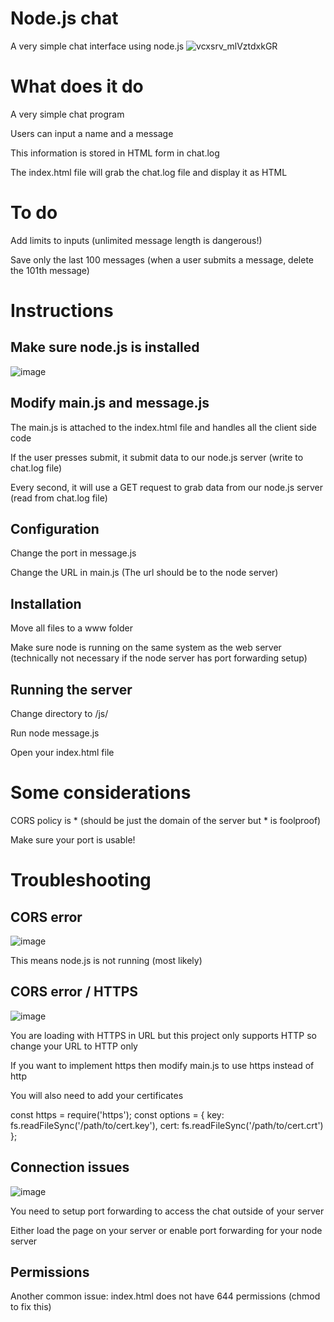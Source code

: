 # Node.js chat
A very simple chat interface using node.js
![vcxsrv_mlVztdxkGR](https://github.com/user-attachments/assets/0c9c9eba-5658-4448-ae47-fa05a6fee8a7)

# What does it do

A very simple chat program

Users can input a name and a message

This information is stored in HTML form in chat.log

The index.html file will grab the chat.log file and display it as HTML

# To do

Add limits to inputs (unlimited message length is dangerous!)

Save only the last 100 messages (when a user submits a message, delete the 101th message)

# Instructions
## Make sure node.js is installed
![image](https://github.com/user-attachments/assets/54204f75-24b5-425b-b3a1-c1014c386f50)

## Modify main.js and message.js

The main.js is attached to the index.html file and handles all the client side code

If the user presses submit, it submit  data to our node.js server (write to chat.log file)

Every second, it will use a GET request to grab data from our node.js server (read from chat.log file)

## Configuration

Change the port in message.js

Change the URL in main.js (The url should be to the node server)

## Installation

Move all files to a www folder

Make sure node is running on the same system as the web server (technically not necessary if the node server has port forwarding setup)

## Running the server

Change directory to /js/

Run node message.js

Open your index.html file 

# Some considerations

CORS policy is * (should be just the domain of the server but * is foolproof)

Make sure your port is usable!

# Troubleshooting

## CORS error

![image](https://github.com/user-attachments/assets/b9a86828-763b-4fcd-a1ee-3afbe2ebda7e)

This means node.js is not running (most likely)

## CORS error / HTTPS 

![image](https://github.com/user-attachments/assets/6d3623a2-ebad-4d10-8491-ac5a239d1252)

You are loading with HTTPS in URL but this project only supports HTTP so change your URL to HTTP only

If you want to implement https then modify main.js to use https instead of http

You will also need to add your certificates

  const https = require('https');
  const options = {
    key: fs.readFileSync('/path/to/cert.key'),
    cert: fs.readFileSync('/path/to/cert.crt')
  };

## Connection issues
![image](https://github.com/user-attachments/assets/c112544d-44a8-44aa-ade8-610bd107012c)

You need to setup port forwarding to access the chat outside of your server

Either load the page on your server or enable port forwarding for your node server
## Permissions

Another common issue: index.html does not have 644 permissions (chmod to fix this)
